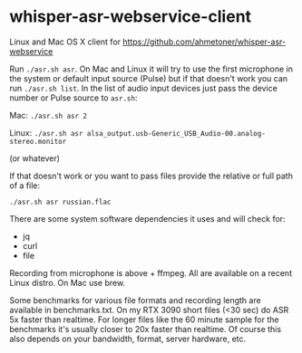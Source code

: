 # whisper-asr-webservice-client

Linux and Mac OS X client for https://github.com/ahmetoner/whisper-asr-webservice

Run `./asr.sh asr`. On Mac and Linux it will try to use the first microphone in the system or default input source (Pulse) but if that doesn't work you can run `./asr.sh list`. In the list of audio input devices just pass the device number or Pulse source to `asr.sh`:

Mac:
`./asr.sh asr 2`

Linux:
`./asr.sh asr alsa_output.usb-Generic_USB_Audio-00.analog-stereo.monitor`

(or whatever)

If that doesn't work or you want to pass files provide the relative or full path of a file:

`./asr.sh asr russian.flac`

There are some system software dependencies it uses and will check for:

- jq
- curl
- file

Recording from microphone is above + ffmpeg. All are available on a recent Linux distro. On Mac use brew.

Some benchmarks for various file formats and recording length are available in benchmarks.txt. On my RTX 3090 short files (<30 sec) do ASR 5x faster than realtime. For longer files like the 60 minute sample for the benchmarks it's usually closer to 20x faster than realtime. Of course this also depends on your bandwidth, format, server hardware, etc.
